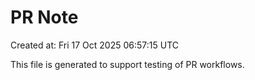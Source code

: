 # PR Note

Created at: Fri 17 Oct 2025 06:57:15 UTC

This file is generated to support testing of PR workflows.
